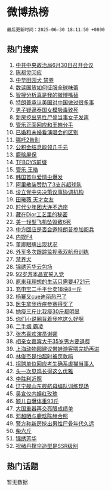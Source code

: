 # 微博热榜

`最后更新时间：2025-06-30 18:11:50 +0800`

## 热门搜索

1. [中共中央政治局6月30日召开会议](https://m.weibo.cn/search?containerid=100103type%3D1%26t%3D10%26q%3D%23%E4%B8%AD%E5%85%B1%E4%B8%AD%E5%A4%AE%E6%94%BF%E6%B2%BB%E5%B1%806%E6%9C%8830%E6%97%A5%E5%8F%AC%E5%BC%80%E4%BC%9A%E8%AE%AE%23&stream_entry_id=51&isnewpage=1&extparam=seat%3D1%26c_type%3D51%26pos%3D0%26stream_entry_id%3D51%26dgr%3D0%26filter_type%3Drealtimehot%26q%3D%2523%25E4%25B8%25AD%25E5%2585%25B1%25E4%25B8%25AD%25E5%25A4%25AE%25E6%2594%25BF%25E6%25B2%25BB%25E5%25B1%25806%25E6%259C%258830%25E6%2597%25A5%25E5%258F%25AC%25E5%25BC%2580%25E4%25BC%259A%25E8%25AE%25AE%2523%26cate%3D10103%26display_time%3D1751278309%26pre_seqid%3D175127830969703563021129)
1. [陈都灵回应](https://m.weibo.cn/search?containerid=100103type%3D1%26t%3D10%26q%3D%E9%99%88%E9%83%BD%E7%81%B5%E5%9B%9E%E5%BA%94&stream_entry_id=31&isnewpage=1&extparam=seat%3D1%26band_rank%3D1%26stream_entry_id%3D31%26lcate%3D5001%26dgr%3D0%26q%3D%25E9%2599%2588%25E9%2583%25BD%25E7%2581%25B5%25E5%259B%259E%25E5%25BA%2594%26filter_type%3Drealtimehot%26pos%3D0%26c_type%3D31%26realpos%3D1%26flag%3D1%26cate%3D5001%26display_time%3D1751278309%26pre_seqid%3D175127830969703563021129)
1. [中华田园犬 禁养](https://m.weibo.cn/search?containerid=100103type%3D1%26t%3D10%26q%3D%E4%B8%AD%E5%8D%8E%E7%94%B0%E5%9B%AD%E7%8A%AC+%E7%A6%81%E5%85%BB&stream_entry_id=31&isnewpage=1&extparam=seat%3D1%26band_rank%3D2%26stream_entry_id%3D31%26lcate%3D5001%26dgr%3D0%26q%3D%25E4%25B8%25AD%25E5%258D%258E%25E7%2594%25B0%25E5%259B%25AD%25E7%258A%25AC%2520%25E7%25A6%2581%25E5%2585%25BB%26filter_type%3Drealtimehot%26pos%3D1%26c_type%3D31%26realpos%3D2%26flag%3D1%26cate%3D5001%26display_time%3D1751278309%26pre_seqid%3D175127830969703563021129)
1. [数读国货如何征服全球味蕾](https://m.weibo.cn/search?containerid=100103type%3D1%26t%3D10%26q%3D%23%E6%95%B0%E8%AF%BB%E5%9B%BD%E8%B4%A7%E5%A6%82%E4%BD%95%E5%BE%81%E6%9C%8D%E5%85%A8%E7%90%83%E5%91%B3%E8%95%BE%23&stream_entry_id=31&isnewpage=1&extparam=seat%3D1%26band_rank%3D3%26stream_entry_id%3D31%26lcate%3D5001%26dgr%3D0%26q%3D%2523%25E6%2595%25B0%25E8%25AF%25BB%25E5%259B%25BD%25E8%25B4%25A7%25E5%25A6%2582%25E4%25BD%2595%25E5%25BE%2581%25E6%259C%258D%25E5%2585%25A8%25E7%2590%2583%25E5%2591%25B3%25E8%2595%25BE%2523%26filter_type%3Drealtimehot%26pos%3D2%26c_type%3D31%26realpos%3D3%26flag%3D1%26cate%3D5001%26display_time%3D1751278309%26pre_seqid%3D175127830969703563021129)
1. [智搜分析真是我的微博嘴替](https://m.weibo.cn/search?containerid=100103type%3D1%26t%3D10%26q%3D%23%E6%99%BA%E6%90%9C%E5%88%86%E6%9E%90%E7%9C%9F%E6%98%AF%E6%88%91%E7%9A%84%E5%BE%AE%E5%8D%9A%E5%98%B4%E6%9B%BF%23&stream_entry_id=31&isnewpage=1&extparam=seat%3D1%26band_rank%3D4%26stream_entry_id%3D31%26is_ad_pos%3D1%26lcate%3D5001%26q%3D%2523%25E6%2599%25BA%25E6%2590%259C%25E5%2588%2586%25E6%259E%2590%25E7%259C%259F%25E6%2598%25AF%25E6%2588%2591%25E7%259A%2584%25E5%25BE%25AE%25E5%258D%259A%25E5%2598%25B4%25E6%259B%25BF%2523%26filter_type%3Drealtimehot%26pos%3D3%26c_type%3D31%26adid%3D292400%26dgr%3D0%26cate%3D5001%26display_time%3D1751278309%26pre_seqid%3D175127830969703563021129)
1. [特朗普承认美国对中国做过很多事](https://m.weibo.cn/search?containerid=100103type%3D1%26t%3D10%26q%3D%23%E7%89%B9%E6%9C%97%E6%99%AE%E6%89%BF%E8%AE%A4%E7%BE%8E%E5%9B%BD%E5%AF%B9%E4%B8%AD%E5%9B%BD%E5%81%9A%E8%BF%87%E5%BE%88%E5%A4%9A%E4%BA%8B%23&stream_entry_id=31&isnewpage=1&extparam=seat%3D1%26band_rank%3D4%26stream_entry_id%3D31%26lcate%3D5001%26dgr%3D0%26q%3D%2523%25E7%2589%25B9%25E6%259C%2597%25E6%2599%25AE%25E6%2589%25BF%25E8%25AE%25A4%25E7%25BE%258E%25E5%259B%25BD%25E5%25AF%25B9%25E4%25B8%25AD%25E5%259B%25BD%25E5%2581%259A%25E8%25BF%2587%25E5%25BE%2588%25E5%25A4%259A%25E4%25BA%258B%2523%26filter_type%3Drealtimehot%26pos%3D4%26c_type%3D31%26realpos%3D4%26flag%3D1%26cate%3D5001%26display_time%3D1751278309%26pre_seqid%3D175127830969703563021129)
1. [男子疑逼泰国女模吸毒致死](https://m.weibo.cn/search?containerid=100103type%3D1%26t%3D10%26q%3D%23%E7%94%B7%E5%AD%90%E7%96%91%E9%80%BC%E6%B3%B0%E5%9B%BD%E5%A5%B3%E6%A8%A1%E5%90%B8%E6%AF%92%E8%87%B4%E6%AD%BB%23&stream_entry_id=31&isnewpage=1&extparam=seat%3D1%26band_rank%3D5%26stream_entry_id%3D31%26lcate%3D5001%26dgr%3D0%26q%3D%2523%25E7%2594%25B7%25E5%25AD%2590%25E7%2596%2591%25E9%2580%25BC%25E6%25B3%25B0%25E5%259B%25BD%25E5%25A5%25B3%25E6%25A8%25A1%25E5%2590%25B8%25E6%25AF%2592%25E8%2587%25B4%25E6%25AD%25BB%2523%26filter_type%3Drealtimehot%26pos%3D5%26c_type%3D31%26realpos%3D5%26flag%3D1%26cate%3D5001%26display_time%3D1751278309%26pre_seqid%3D175127830969703563021129)
1. [新房挖出男性尸骨当事女子发声](https://m.weibo.cn/search?containerid=100103type%3D1%26t%3D10%26q%3D%23%E6%96%B0%E6%88%BF%E6%8C%96%E5%87%BA%E7%94%B7%E6%80%A7%E5%B0%B8%E9%AA%A8%E5%BD%93%E4%BA%8B%E5%A5%B3%E5%AD%90%E5%8F%91%E5%A3%B0%23&stream_entry_id=31&isnewpage=1&extparam=seat%3D1%26band_rank%3D6%26stream_entry_id%3D31%26lcate%3D5001%26dgr%3D0%26q%3D%2523%25E6%2596%25B0%25E6%2588%25BF%25E6%258C%2596%25E5%2587%25BA%25E7%2594%25B7%25E6%2580%25A7%25E5%25B0%25B8%25E9%25AA%25A8%25E5%25BD%2593%25E4%25BA%258B%25E5%25A5%25B3%25E5%25AD%2590%25E5%258F%2591%25E5%25A3%25B0%2523%26filter_type%3Drealtimehot%26pos%3D6%26c_type%3D31%26realpos%3D6%26flag%3D2%26cate%3D5001%26display_time%3D1751278309%26pre_seqid%3D175127830969703563021129)
1. [管乐正面回应和王皓分手](https://m.weibo.cn/search?containerid=100103type%3D1%26t%3D10%26q%3D%23%E7%AE%A1%E4%B9%90%E6%AD%A3%E9%9D%A2%E5%9B%9E%E5%BA%94%E5%92%8C%E7%8E%8B%E7%9A%93%E5%88%86%E6%89%8B%23&stream_entry_id=31&isnewpage=1&extparam=seat%3D1%26band_rank%3D7%26stream_entry_id%3D31%26lcate%3D5001%26dgr%3D0%26q%3D%2523%25E7%25AE%25A1%25E4%25B9%2590%25E6%25AD%25A3%25E9%259D%25A2%25E5%259B%259E%25E5%25BA%2594%25E5%2592%258C%25E7%258E%258B%25E7%259A%2593%25E5%2588%2586%25E6%2589%258B%2523%26filter_type%3Drealtimehot%26pos%3D7%26c_type%3D31%26realpos%3D7%26flag%3D2%26cate%3D5001%26display_time%3D1751278309%26pre_seqid%3D175127830969703563021129)
1. [已婚和未婚看演唱会的区别](https://m.weibo.cn/search?containerid=100103type%3D1%26t%3D10%26q%3D%E5%B7%B2%E5%A9%9A%E5%92%8C%E6%9C%AA%E5%A9%9A%E7%9C%8B%E6%BC%94%E5%94%B1%E4%BC%9A%E7%9A%84%E5%8C%BA%E5%88%AB&stream_entry_id=31&isnewpage=1&extparam=seat%3D1%26band_rank%3D8%26stream_entry_id%3D31%26lcate%3D5001%26dgr%3D0%26q%3D%25E5%25B7%25B2%25E5%25A9%259A%25E5%2592%258C%25E6%259C%25AA%25E5%25A9%259A%25E7%259C%258B%25E6%25BC%2594%25E5%2594%25B1%25E4%25BC%259A%25E7%259A%2584%25E5%258C%25BA%25E5%2588%25AB%26filter_type%3Drealtimehot%26pos%3D8%26c_type%3D31%26realpos%3D8%26flag%3D0%26cate%3D5001%26display_time%3D1751278309%26pre_seqid%3D175127830969703563021129)
1. [哪吒2告别](https://m.weibo.cn/search?containerid=100103type%3D1%26t%3D10%26q%3D%23%E5%93%AA%E5%90%922%E5%91%8A%E5%88%AB%23&stream_entry_id=31&isnewpage=1&extparam=seat%3D1%26band_rank%3D9%26stream_entry_id%3D31%26lcate%3D5001%26dgr%3D0%26q%3D%2523%25E5%2593%25AA%25E5%2590%25922%25E5%2591%258A%25E5%2588%25AB%2523%26filter_type%3Drealtimehot%26pos%3D9%26c_type%3D31%26realpos%3D9%26flag%3D1%26cate%3D5001%26display_time%3D1751278309%26pre_seqid%3D175127830969703563021129)
1. [公积金结息能领几千元](https://m.weibo.cn/search?containerid=100103type%3D1%26t%3D10%26q%3D%23%E5%85%AC%E7%A7%AF%E9%87%91%E7%BB%93%E6%81%AF%E8%83%BD%E9%A2%86%E5%87%A0%E5%8D%83%E5%85%83%23&stream_entry_id=31&isnewpage=1&extparam=seat%3D1%26band_rank%3D10%26stream_entry_id%3D31%26lcate%3D5001%26dgr%3D0%26q%3D%2523%25E5%2585%25AC%25E7%25A7%25AF%25E9%2587%2591%25E7%25BB%2593%25E6%2581%25AF%25E8%2583%25BD%25E9%25A2%2586%25E5%2587%25A0%25E5%258D%2583%25E5%2585%2583%2523%26filter_type%3Drealtimehot%26pos%3D10%26c_type%3D31%26realpos%3D10%26flag%3D1%26cate%3D5001%26display_time%3D1751278309%26pre_seqid%3D175127830969703563021129)
1. [鹿晗屏保](https://m.weibo.cn/search?containerid=100103type%3D1%26t%3D10%26q%3D%E9%B9%BF%E6%99%97%E5%B1%8F%E4%BF%9D&stream_entry_id=31&isnewpage=1&extparam=seat%3D1%26band_rank%3D11%26stream_entry_id%3D31%26lcate%3D5001%26dgr%3D0%26q%3D%25E9%25B9%25BF%25E6%2599%2597%25E5%25B1%258F%25E4%25BF%259D%26filter_type%3Drealtimehot%26pos%3D11%26c_type%3D31%26realpos%3D11%26flag%3D1%26cate%3D5001%26display_time%3D1751278309%26pre_seqid%3D175127830969703563021129)
1. [TFBOYS前缀](https://m.weibo.cn/search?containerid=100103type%3D1%26t%3D10%26q%3DTFBOYS%E5%89%8D%E7%BC%80&stream_entry_id=31&isnewpage=1&extparam=seat%3D1%26band_rank%3D12%26stream_entry_id%3D31%26lcate%3D5001%26dgr%3D0%26q%3DTFBOYS%25E5%2589%258D%25E7%25BC%2580%26filter_type%3Drealtimehot%26pos%3D12%26c_type%3D31%26realpos%3D12%26flag%3D1%26cate%3D5001%26display_time%3D1751278309%26pre_seqid%3D175127830969703563021129)
1. [管乐 王皓](https://m.weibo.cn/search?containerid=100103type%3D1%26t%3D10%26q%3D%E7%AE%A1%E4%B9%90+%E7%8E%8B%E7%9A%93&stream_entry_id=31&isnewpage=1&extparam=seat%3D1%26band_rank%3D13%26stream_entry_id%3D31%26lcate%3D5001%26dgr%3D0%26q%3D%25E7%25AE%25A1%25E4%25B9%2590%2520%25E7%258E%258B%25E7%259A%2593%26filter_type%3Drealtimehot%26pos%3D13%26c_type%3D31%26realpos%3D13%26flag%3D2%26cate%3D5001%26display_time%3D1751278309%26pre_seqid%3D175127830969703563021129)
1. [韩国首尔爱情虫爆发](https://m.weibo.cn/search?containerid=100103type%3D1%26t%3D10%26q%3D%23%E9%9F%A9%E5%9B%BD%E9%A6%96%E5%B0%94%E7%88%B1%E6%83%85%E8%99%AB%E7%88%86%E5%8F%91%23&stream_entry_id=31&isnewpage=1&extparam=seat%3D1%26band_rank%3D14%26stream_entry_id%3D31%26lcate%3D5001%26dgr%3D0%26q%3D%2523%25E9%259F%25A9%25E5%259B%25BD%25E9%25A6%2596%25E5%25B0%2594%25E7%2588%25B1%25E6%2583%2585%25E8%2599%25AB%25E7%2588%2586%25E5%258F%2591%2523%26filter_type%3Drealtimehot%26pos%3D14%26c_type%3D31%26realpos%3D14%26flag%3D2%26cate%3D5001%26display_time%3D1751278309%26pre_seqid%3D175127830969703563021129)
1. [阿里散装赞助了3支苏超球队](https://m.weibo.cn/search?containerid=100103type%3D1%26t%3D10%26q%3D%23%E9%98%BF%E9%87%8C%E6%95%A3%E8%A3%85%E8%B5%9E%E5%8A%A9%E4%BA%863%E6%94%AF%E8%8B%8F%E8%B6%85%E7%90%83%E9%98%9F%23&stream_entry_id=31&isnewpage=1&extparam=seat%3D1%26band_rank%3D15%26flag%3D1%26lcate%3D5001%26stream_entry_id%3D31%26q%3D%2523%25E9%2598%25BF%25E9%2587%258C%25E6%2595%25A3%25E8%25A3%2585%25E8%25B5%259E%25E5%258A%25A9%25E4%25BA%25863%25E6%2594%25AF%25E8%258B%258F%25E8%25B6%2585%25E7%2590%2583%25E9%2598%259F%2523%26realpos%3D15%26pos%3D15%26c_type%3D31%26dgr%3D0%26adid%3D292474%26filter_type%3Drealtimehot%26cate%3D5001%26display_time%3D1751278309%26pre_seqid%3D175127830969703563021129)
1. [设立党中央决策议事协调机构](https://m.weibo.cn/search?containerid=100103type%3D1%26t%3D10%26q%3D%23%E8%AE%BE%E7%AB%8B%E5%85%9A%E4%B8%AD%E5%A4%AE%E5%86%B3%E7%AD%96%E8%AE%AE%E4%BA%8B%E5%8D%8F%E8%B0%83%E6%9C%BA%E6%9E%84%23&stream_entry_id=31&isnewpage=1&extparam=seat%3D1%26band_rank%3D16%26stream_entry_id%3D31%26lcate%3D5001%26dgr%3D0%26q%3D%2523%25E8%25AE%25BE%25E7%25AB%258B%25E5%2585%259A%25E4%25B8%25AD%25E5%25A4%25AE%25E5%2586%25B3%25E7%25AD%2596%25E8%25AE%25AE%25E4%25BA%258B%25E5%258D%258F%25E8%25B0%2583%25E6%259C%25BA%25E6%259E%2584%2523%26filter_type%3Drealtimehot%26pos%3D16%26c_type%3D31%26realpos%3D16%26flag%3D0%26cate%3D5001%26display_time%3D1751278309%26pre_seqid%3D175127830969703563021129)
1. [田曦薇 天才女友](https://m.weibo.cn/search?containerid=100103type%3D1%26t%3D10%26q%3D%E7%94%B0%E6%9B%A6%E8%96%87+%E5%A4%A9%E6%89%8D%E5%A5%B3%E5%8F%8B&stream_entry_id=31&isnewpage=1&extparam=seat%3D1%26band_rank%3D17%26stream_entry_id%3D31%26lcate%3D5001%26dgr%3D0%26q%3D%25E7%2594%25B0%25E6%259B%25A6%25E8%2596%2587%2520%25E5%25A4%25A9%25E6%2589%258D%25E5%25A5%25B3%25E5%258F%258B%26filter_type%3Drealtimehot%26pos%3D17%26c_type%3D31%26realpos%3D17%26flag%3D1%26cate%3D5001%26display_time%3D1751278309%26pre_seqid%3D175127830969703563021129)
1. [时代少年团大连不选座](https://m.weibo.cn/search?containerid=100103type%3D1%26t%3D10%26q%3D%E6%97%B6%E4%BB%A3%E5%B0%91%E5%B9%B4%E5%9B%A2%E5%A4%A7%E8%BF%9E%E4%B8%8D%E9%80%89%E5%BA%A7&stream_entry_id=31&isnewpage=1&extparam=seat%3D1%26band_rank%3D18%26stream_entry_id%3D31%26lcate%3D5001%26dgr%3D0%26q%3D%25E6%2597%25B6%25E4%25BB%25A3%25E5%25B0%2591%25E5%25B9%25B4%25E5%259B%25A2%25E5%25A4%25A7%25E8%25BF%259E%25E4%25B8%258D%25E9%2580%2589%25E5%25BA%25A7%26filter_type%3Drealtimehot%26pos%3D18%26c_type%3D31%26realpos%3D18%26flag%3D1%26cate%3D5001%26display_time%3D1751278309%26pre_seqid%3D175127830969703563021129)
1. [藏在Dior工艺里的秘密](https://m.weibo.cn/search?containerid=100103type%3D1%26t%3D10%26q%3D%23%E8%97%8F%E5%9C%A8Dior%E5%B7%A5%E8%89%BA%E9%87%8C%E7%9A%84%E7%A7%98%E5%AF%86%23&stream_entry_id=31&isnewpage=1&extparam=seat%3D1%26band_rank%3D19%26stream_entry_id%3D31%26lcate%3D5001%26dgr%3D0%26q%3D%2523%25E8%2597%258F%25E5%259C%25A8Dior%25E5%25B7%25A5%25E8%2589%25BA%25E9%2587%258C%25E7%259A%2584%25E7%25A7%2598%25E5%25AF%2586%2523%26filter_type%3Drealtimehot%26pos%3D19%26c_type%3D31%26realpos%3D19%26flag%3D1%26cate%3D5001%26display_time%3D1751278309%26pre_seqid%3D175127830969703563021129)
1. [美一轻型飞机坠毁致6死](https://m.weibo.cn/search?containerid=100103type%3D1%26t%3D10%26q%3D%23%E7%BE%8E%E4%B8%80%E8%BD%BB%E5%9E%8B%E9%A3%9E%E6%9C%BA%E5%9D%A0%E6%AF%81%E8%87%B46%E6%AD%BB%23&stream_entry_id=31&isnewpage=1&extparam=seat%3D1%26band_rank%3D20%26stream_entry_id%3D31%26lcate%3D5001%26dgr%3D0%26q%3D%2523%25E7%25BE%258E%25E4%25B8%2580%25E8%25BD%25BB%25E5%259E%258B%25E9%25A3%259E%25E6%259C%25BA%25E5%259D%25A0%25E6%25AF%2581%25E8%2587%25B46%25E6%25AD%25BB%2523%26filter_type%3Drealtimehot%26pos%3D20%26c_type%3D31%26realpos%3D20%26flag%3D1%26cate%3D5001%26display_time%3D1751278309%26pre_seqid%3D175127830969703563021129)
1. [中方回应是否会邀特朗普参加阅兵](https://m.weibo.cn/search?containerid=100103type%3D1%26t%3D10%26q%3D%23%E4%B8%AD%E6%96%B9%E5%9B%9E%E5%BA%94%E6%98%AF%E5%90%A6%E4%BC%9A%E9%82%80%E7%89%B9%E6%9C%97%E6%99%AE%E5%8F%82%E5%8A%A0%E9%98%85%E5%85%B5%23&stream_entry_id=31&isnewpage=1&extparam=seat%3D1%26band_rank%3D21%26stream_entry_id%3D31%26lcate%3D5001%26dgr%3D0%26q%3D%2523%25E4%25B8%25AD%25E6%2596%25B9%25E5%259B%259E%25E5%25BA%2594%25E6%2598%25AF%25E5%2590%25A6%25E4%25BC%259A%25E9%2582%2580%25E7%2589%25B9%25E6%259C%2597%25E6%2599%25AE%25E5%258F%2582%25E5%258A%25A0%25E9%2598%2585%25E5%2585%25B5%2523%26filter_type%3Drealtimehot%26pos%3D21%26c_type%3D31%26realpos%3D21%26flag%3D1%26cate%3D5001%26display_time%3D1751278309%26pre_seqid%3D175127830969703563021129)
1. [内娱F4](https://m.weibo.cn/search?containerid=100103type%3D1%26t%3D10%26q%3D%E5%86%85%E5%A8%B1F4&stream_entry_id=31&isnewpage=1&extparam=seat%3D1%26band_rank%3D22%26stream_entry_id%3D31%26lcate%3D5001%26dgr%3D0%26q%3D%25E5%2586%2585%25E5%25A8%25B1F4%26filter_type%3Drealtimehot%26pos%3D22%26c_type%3D31%26realpos%3D22%26flag%3D0%26cate%3D5001%26display_time%3D1751278309%26pre_seqid%3D175127830969703563021129)
1. [董卿眼睛出现状况](https://m.weibo.cn/search?containerid=100103type%3D1%26t%3D10%26q%3D%23%E8%91%A3%E5%8D%BF%E7%9C%BC%E7%9D%9B%E5%87%BA%E7%8E%B0%E7%8A%B6%E5%86%B5%23&stream_entry_id=31&isnewpage=1&extparam=seat%3D1%26band_rank%3D23%26stream_entry_id%3D31%26lcate%3D5001%26dgr%3D0%26q%3D%2523%25E8%2591%25A3%25E5%258D%25BF%25E7%259C%25BC%25E7%259D%259B%25E5%2587%25BA%25E7%258E%25B0%25E7%258A%25B6%25E5%2586%25B5%2523%26filter_type%3Drealtimehot%26pos%3D23%26c_type%3D31%26realpos%3D23%26flag%3D0%26cate%3D5001%26display_time%3D1751278309%26pre_seqid%3D175127830969703563021129)
1. [外军多次跟踪监视我双航母训练](https://m.weibo.cn/search?containerid=100103type%3D1%26t%3D10%26q%3D%23%E5%A4%96%E5%86%9B%E5%A4%9A%E6%AC%A1%E8%B7%9F%E8%B8%AA%E7%9B%91%E8%A7%86%E6%88%91%E5%8F%8C%E8%88%AA%E6%AF%8D%E8%AE%AD%E7%BB%83%23&stream_entry_id=31&isnewpage=1&extparam=seat%3D1%26band_rank%3D24%26stream_entry_id%3D31%26lcate%3D5001%26dgr%3D0%26q%3D%2523%25E5%25A4%2596%25E5%2586%259B%25E5%25A4%259A%25E6%25AC%25A1%25E8%25B7%259F%25E8%25B8%25AA%25E7%259B%2591%25E8%25A7%2586%25E6%2588%2591%25E5%258F%258C%25E8%2588%25AA%25E6%25AF%258D%25E8%25AE%25AD%25E7%25BB%2583%2523%26filter_type%3Drealtimehot%26pos%3D24%26c_type%3D31%26realpos%3D24%26flag%3D1%26cate%3D5001%26display_time%3D1751278309%26pre_seqid%3D175127830969703563021129)
1. [禁养犬](https://m.weibo.cn/search?containerid=100103type%3D1%26t%3D10%26q%3D%E7%A6%81%E5%85%BB%E7%8A%AC&stream_entry_id=31&isnewpage=1&extparam=seat%3D1%26band_rank%3D25%26stream_entry_id%3D31%26lcate%3D5001%26dgr%3D0%26q%3D%25E7%25A6%2581%25E5%2585%25BB%25E7%258A%25AC%26filter_type%3Drealtimehot%26pos%3D25%26c_type%3D31%26realpos%3D25%26flag%3D0%26cate%3D5001%26display_time%3D1751278309%26pre_seqid%3D175127830969703563021129)
1. [锦绣芳华云包场](https://m.weibo.cn/search?containerid=100103type%3D1%26t%3D10%26q%3D%23%E9%94%A6%E7%BB%A3%E8%8A%B3%E5%8D%8E%E4%BA%91%E5%8C%85%E5%9C%BA%23&stream_entry_id=31&isnewpage=1&extparam=seat%3D1%26band_rank%3D26%26stream_entry_id%3D31%26lcate%3D5001%26dgr%3D0%26q%3D%2523%25E9%2594%25A6%25E7%25BB%25A3%25E8%258A%25B3%25E5%258D%258E%25E4%25BA%2591%25E5%258C%2585%25E5%259C%25BA%2523%26filter_type%3Drealtimehot%26pos%3D26%26c_type%3D31%26realpos%3D26%26flag%3D0%26cate%3D5001%26display_time%3D1751278309%26pre_seqid%3D175127830969703563021129)
1. [92岁游本昌宣誓入党](https://m.weibo.cn/search?containerid=100103type%3D1%26t%3D10%26q%3D%2392%E5%B2%81%E6%B8%B8%E6%9C%AC%E6%98%8C%E5%AE%A3%E8%AA%93%E5%85%A5%E5%85%9A%23&stream_entry_id=31&isnewpage=1&extparam=seat%3D1%26band_rank%3D27%26stream_entry_id%3D31%26lcate%3D5001%26dgr%3D0%26q%3D%252392%25E5%25B2%2581%25E6%25B8%25B8%25E6%259C%25AC%25E6%2598%258C%25E5%25AE%25A3%25E8%25AA%2593%25E5%2585%25A5%25E5%2585%259A%2523%26filter_type%3Drealtimehot%26pos%3D27%26c_type%3D31%26realpos%3D27%26flag%3D0%26cate%3D5001%26display_time%3D1751278309%26pre_seqid%3D175127830969703563021129)
1. [原来我理想的生活只需要4721元](https://m.weibo.cn/search?containerid=100103type%3D1%26t%3D10%26q%3D%E5%8E%9F%E6%9D%A5%E6%88%91%E7%90%86%E6%83%B3%E7%9A%84%E7%94%9F%E6%B4%BB%E5%8F%AA%E9%9C%80%E8%A6%814721%E5%85%83&stream_entry_id=31&isnewpage=1&extparam=seat%3D1%26band_rank%3D28%26stream_entry_id%3D31%26lcate%3D5001%26dgr%3D0%26q%3D%25E5%258E%259F%25E6%259D%25A5%25E6%2588%2591%25E7%2590%2586%25E6%2583%25B3%25E7%259A%2584%25E7%2594%259F%25E6%25B4%25BB%25E5%258F%25AA%25E9%259C%2580%25E8%25A6%25814721%25E5%2585%2583%26filter_type%3Drealtimehot%26pos%3D28%26c_type%3D31%26realpos%3D28%26flag%3D1%26cate%3D5001%26display_time%3D1751278309%26pre_seqid%3D175127830969703563021129)
1. [充电宝二手平台卖18块8一斤](https://m.weibo.cn/search?containerid=100103type%3D1%26t%3D10%26q%3D%23%E5%85%85%E7%94%B5%E5%AE%9D%E4%BA%8C%E6%89%8B%E5%B9%B3%E5%8F%B0%E5%8D%9618%E5%9D%978%E4%B8%80%E6%96%A4%23&stream_entry_id=31&isnewpage=1&extparam=seat%3D1%26band_rank%3D29%26stream_entry_id%3D31%26lcate%3D5001%26dgr%3D0%26q%3D%2523%25E5%2585%2585%25E7%2594%25B5%25E5%25AE%259D%25E4%25BA%258C%25E6%2589%258B%25E5%25B9%25B3%25E5%258F%25B0%25E5%258D%259618%25E5%259D%25978%25E4%25B8%2580%25E6%2596%25A4%2523%26filter_type%3Drealtimehot%26pos%3D29%26c_type%3D31%26realpos%3D29%26flag%3D1%26cate%3D5001%26display_time%3D1751278309%26pre_seqid%3D175127830969703563021129)
1. [杨幂又cue迪丽热巴了](https://m.weibo.cn/search?containerid=100103type%3D1%26t%3D10%26q%3D%23%E6%9D%A8%E5%B9%82%E5%8F%88cue%E8%BF%AA%E4%B8%BD%E7%83%AD%E5%B7%B4%E4%BA%86%23&stream_entry_id=31&isnewpage=1&extparam=seat%3D1%26band_rank%3D30%26stream_entry_id%3D31%26lcate%3D5001%26dgr%3D0%26q%3D%2523%25E6%259D%25A8%25E5%25B9%2582%25E5%258F%2588cue%25E8%25BF%25AA%25E4%25B8%25BD%25E7%2583%25AD%25E5%25B7%25B4%25E4%25BA%2586%2523%26filter_type%3Drealtimehot%26pos%3D30%26c_type%3D31%26realpos%3D30%26flag%3D0%26cate%3D5001%26display_time%3D1751278309%26pre_seqid%3D175127830969703563021129)
1. [医生拿我痔疮参赛得奖了](https://m.weibo.cn/search?containerid=100103type%3D1%26t%3D10%26q%3D%E5%8C%BB%E7%94%9F%E6%8B%BF%E6%88%91%E7%97%94%E7%96%AE%E5%8F%82%E8%B5%9B%E5%BE%97%E5%A5%96%E4%BA%86&stream_entry_id=31&isnewpage=1&extparam=seat%3D1%26band_rank%3D31%26stream_entry_id%3D31%26lcate%3D5001%26dgr%3D0%26q%3D%25E5%258C%25BB%25E7%2594%259F%25E6%258B%25BF%25E6%2588%2591%25E7%2597%2594%25E7%2596%25AE%25E5%258F%2582%25E8%25B5%259B%25E5%25BE%2597%25E5%25A5%2596%25E4%25BA%2586%26filter_type%3Drealtimehot%26pos%3D31%26c_type%3D31%26realpos%3D31%26flag%3D1%26cate%3D5001%26display_time%3D1751278309%26pre_seqid%3D175127830969703563021129)
1. [她瘦三斤比我瘦30斤都明显](https://m.weibo.cn/search?containerid=100103type%3D1%26t%3D10%26q%3D%E5%A5%B9%E7%98%A6%E4%B8%89%E6%96%A4%E6%AF%94%E6%88%91%E7%98%A630%E6%96%A4%E9%83%BD%E6%98%8E%E6%98%BE&stream_entry_id=31&isnewpage=1&extparam=seat%3D1%26band_rank%3D32%26stream_entry_id%3D31%26lcate%3D5001%26dgr%3D0%26q%3D%25E5%25A5%25B9%25E7%2598%25A6%25E4%25B8%2589%25E6%2596%25A4%25E6%25AF%2594%25E6%2588%2591%25E7%2598%25A630%25E6%2596%25A4%25E9%2583%25BD%25E6%2598%258E%25E6%2598%25BE%26filter_type%3Drealtimehot%26pos%3D32%26c_type%3D31%26realpos%3D32%26flag%3D1%26cate%3D5001%26display_time%3D1751278309%26pre_seqid%3D175127830969703563021129)
1. [你们小说圈背着我吃这么好啊](https://m.weibo.cn/search?containerid=100103type%3D1%26t%3D10%26q%3D%E4%BD%A0%E4%BB%AC%E5%B0%8F%E8%AF%B4%E5%9C%88%E8%83%8C%E7%9D%80%E6%88%91%E5%90%83%E8%BF%99%E4%B9%88%E5%A5%BD%E5%95%8A&stream_entry_id=31&isnewpage=1&extparam=seat%3D1%26band_rank%3D33%26stream_entry_id%3D31%26lcate%3D5001%26dgr%3D0%26q%3D%25E4%25BD%25A0%25E4%25BB%25AC%25E5%25B0%258F%25E8%25AF%25B4%25E5%259C%2588%25E8%2583%258C%25E7%259D%2580%25E6%2588%2591%25E5%2590%2583%25E8%25BF%2599%25E4%25B9%2588%25E5%25A5%25BD%25E5%2595%258A%26filter_type%3Drealtimehot%26pos%3D33%26c_type%3D31%26realpos%3D33%26flag%3D1%26cate%3D5001%26display_time%3D1751278309%26pre_seqid%3D175127830969703563021129)
1. [二手烟 霸凌](https://m.weibo.cn/search?containerid=100103type%3D1%26t%3D10%26q%3D%E4%BA%8C%E6%89%8B%E7%83%9F+%E9%9C%B8%E5%87%8C&stream_entry_id=31&isnewpage=1&extparam=seat%3D1%26band_rank%3D34%26stream_entry_id%3D31%26lcate%3D5001%26dgr%3D0%26q%3D%25E4%25BA%258C%25E6%2589%258B%25E7%2583%259F%2520%25E9%259C%25B8%25E5%2587%258C%26filter_type%3Drealtimehot%26pos%3D34%26c_type%3D31%26realpos%3D34%26flag%3D0%26cate%3D5001%26display_time%3D1751278309%26pre_seqid%3D175127830969703563021129)
1. [张杰喜欢演员谢娜](https://m.weibo.cn/search?containerid=100103type%3D1%26t%3D10%26q%3D%23%E5%BC%A0%E6%9D%B0%E5%96%9C%E6%AC%A2%E6%BC%94%E5%91%98%E8%B0%A2%E5%A8%9C%23&stream_entry_id=31&isnewpage=1&extparam=seat%3D1%26band_rank%3D35%26stream_entry_id%3D31%26lcate%3D5001%26dgr%3D0%26q%3D%2523%25E5%25BC%25A0%25E6%259D%25B0%25E5%2596%259C%25E6%25AC%25A2%25E6%25BC%2594%25E5%2591%2598%25E8%25B0%25A2%25E5%25A8%259C%2523%26filter_type%3Drealtimehot%26pos%3D35%26c_type%3D31%26realpos%3D35%26flag%3D1%26cate%3D5001%26display_time%3D1751278309%26pre_seqid%3D175127830969703563021129)
1. [相亲女嘉宾大于35岁男方要退费](https://m.weibo.cn/search?containerid=100103type%3D1%26t%3D10%26q%3D%23%E7%9B%B8%E4%BA%B2%E5%A5%B3%E5%98%89%E5%AE%BE%E5%A4%A7%E4%BA%8E35%E5%B2%81%E7%94%B7%E6%96%B9%E8%A6%81%E9%80%80%E8%B4%B9%23&stream_entry_id=31&isnewpage=1&extparam=seat%3D1%26band_rank%3D36%26stream_entry_id%3D31%26lcate%3D5001%26dgr%3D0%26q%3D%2523%25E7%259B%25B8%25E4%25BA%25B2%25E5%25A5%25B3%25E5%2598%2589%25E5%25AE%25BE%25E5%25A4%25A7%25E4%25BA%258E35%25E5%25B2%2581%25E7%2594%25B7%25E6%2596%25B9%25E8%25A6%2581%25E9%2580%2580%25E8%25B4%25B9%2523%26filter_type%3Drealtimehot%26pos%3D36%26c_type%3D31%26realpos%3D36%26flag%3D1%26cate%3D5001%26display_time%3D1751278309%26pre_seqid%3D175127830969703563021129)
1. [上海动物园建议带娃游客喂完奶再进](https://m.weibo.cn/search?containerid=100103type%3D1%26t%3D10%26q%3D%23%E4%B8%8A%E6%B5%B7%E5%8A%A8%E7%89%A9%E5%9B%AD%E5%BB%BA%E8%AE%AE%E5%B8%A6%E5%A8%83%E6%B8%B8%E5%AE%A2%E5%96%82%E5%AE%8C%E5%A5%B6%E5%86%8D%E8%BF%9B%23&stream_entry_id=31&isnewpage=1&extparam=seat%3D1%26band_rank%3D37%26stream_entry_id%3D31%26lcate%3D5001%26dgr%3D0%26q%3D%2523%25E4%25B8%258A%25E6%25B5%25B7%25E5%258A%25A8%25E7%2589%25A9%25E5%259B%25AD%25E5%25BB%25BA%25E8%25AE%25AE%25E5%25B8%25A6%25E5%25A8%2583%25E6%25B8%25B8%25E5%25AE%25A2%25E5%2596%2582%25E5%25AE%258C%25E5%25A5%25B6%25E5%2586%258D%25E8%25BF%259B%2523%26filter_type%3Drealtimehot%26pos%3D37%26c_type%3D31%26realpos%3D37%26flag%3D0%26cate%3D5001%26display_time%3D1751278309%26pre_seqid%3D175127830969703563021129)
1. [林俊杰是怕超时被罚款吗](https://m.weibo.cn/search?containerid=100103type%3D1%26t%3D10%26q%3D%23%E6%9E%97%E4%BF%8A%E6%9D%B0%E6%98%AF%E6%80%95%E8%B6%85%E6%97%B6%E8%A2%AB%E7%BD%9A%E6%AC%BE%E5%90%97%23&stream_entry_id=31&isnewpage=1&extparam=seat%3D1%26band_rank%3D38%26stream_entry_id%3D31%26lcate%3D5001%26dgr%3D0%26q%3D%2523%25E6%259E%2597%25E4%25BF%258A%25E6%259D%25B0%25E6%2598%25AF%25E6%2580%2595%25E8%25B6%2585%25E6%2597%25B6%25E8%25A2%25AB%25E7%25BD%259A%25E6%25AC%25BE%25E5%2590%2597%2523%26filter_type%3Drealtimehot%26pos%3D38%26c_type%3D31%26realpos%3D38%26flag%3D1%26cate%3D5001%26display_time%3D1751278309%26pre_seqid%3D175127830969703563021129)
1. [招聘单位回应考生确系虐猫当事人](https://m.weibo.cn/search?containerid=100103type%3D1%26t%3D10%26q%3D%23%E6%8B%9B%E8%81%98%E5%8D%95%E4%BD%8D%E5%9B%9E%E5%BA%94%E8%80%83%E7%94%9F%E7%A1%AE%E7%B3%BB%E8%99%90%E7%8C%AB%E5%BD%93%E4%BA%8B%E4%BA%BA%23&stream_entry_id=31&isnewpage=1&extparam=seat%3D1%26band_rank%3D39%26stream_entry_id%3D31%26lcate%3D5001%26dgr%3D0%26q%3D%2523%25E6%258B%259B%25E8%2581%2598%25E5%258D%2595%25E4%25BD%258D%25E5%259B%259E%25E5%25BA%2594%25E8%2580%2583%25E7%2594%259F%25E7%25A1%25AE%25E7%25B3%25BB%25E8%2599%2590%25E7%258C%25AB%25E5%25BD%2593%25E4%25BA%258B%25E4%25BA%25BA%2523%26filter_type%3Drealtimehot%26pos%3D39%26c_type%3D31%26realpos%3D39%26flag%3D0%26cate%3D5001%26display_time%3D1751278309%26pre_seqid%3D175127830969703563021129)
1. [头一次见鸡长得这么优雅](https://m.weibo.cn/search?containerid=100103type%3D1%26t%3D10%26q%3D%E5%A4%B4%E4%B8%80%E6%AC%A1%E8%A7%81%E9%B8%A1%E9%95%BF%E5%BE%97%E8%BF%99%E4%B9%88%E4%BC%98%E9%9B%85&stream_entry_id=31&isnewpage=1&extparam=seat%3D1%26band_rank%3D40%26stream_entry_id%3D31%26lcate%3D5001%26dgr%3D0%26q%3D%25E5%25A4%25B4%25E4%25B8%2580%25E6%25AC%25A1%25E8%25A7%2581%25E9%25B8%25A1%25E9%2595%25BF%25E5%25BE%2597%25E8%25BF%2599%25E4%25B9%2588%25E4%25BC%2598%25E9%259B%2585%26filter_type%3Drealtimehot%26pos%3D40%26c_type%3D31%26realpos%3D40%26flag%3D1%26cate%3D5001%26display_time%3D1751278309%26pre_seqid%3D175127830969703563021129)
1. [李胜利近照](https://m.weibo.cn/search?containerid=100103type%3D1%26t%3D10%26q%3D%E6%9D%8E%E8%83%9C%E5%88%A9%E8%BF%91%E7%85%A7&stream_entry_id=31&isnewpage=1&extparam=seat%3D1%26band_rank%3D41%26stream_entry_id%3D31%26lcate%3D5001%26dgr%3D0%26q%3D%25E6%259D%258E%25E8%2583%259C%25E5%2588%25A9%25E8%25BF%2591%25E7%2585%25A7%26filter_type%3Drealtimehot%26pos%3D41%26c_type%3D31%26realpos%3D41%26flag%3D0%26cate%3D5001%26display_time%3D1751278309%26pre_seqid%3D175127830969703563021129)
1. [辽宁舰山东舰航母编队训练现场](https://m.weibo.cn/search?containerid=100103type%3D1%26t%3D10%26q%3D%23%E8%BE%BD%E5%AE%81%E8%88%B0%E5%B1%B1%E4%B8%9C%E8%88%B0%E8%88%AA%E6%AF%8D%E7%BC%96%E9%98%9F%E8%AE%AD%E7%BB%83%E7%8E%B0%E5%9C%BA%23&stream_entry_id=31&isnewpage=1&extparam=seat%3D1%26band_rank%3D42%26stream_entry_id%3D31%26lcate%3D5001%26dgr%3D0%26q%3D%2523%25E8%25BE%25BD%25E5%25AE%2581%25E8%2588%25B0%25E5%25B1%25B1%25E4%25B8%259C%25E8%2588%25B0%25E8%2588%25AA%25E6%25AF%258D%25E7%25BC%2596%25E9%2598%259F%25E8%25AE%25AD%25E7%25BB%2583%25E7%258E%25B0%25E5%259C%25BA%2523%26filter_type%3Drealtimehot%26pos%3D42%26c_type%3D31%26realpos%3D42%26flag%3D1%26cate%3D5001%26display_time%3D1751278309%26pre_seqid%3D175127830969703563021129)
1. [吴宣仪内娱红玫瑰](https://m.weibo.cn/search?containerid=100103type%3D1%26t%3D10%26q%3D%E5%90%B4%E5%AE%A3%E4%BB%AA%E5%86%85%E5%A8%B1%E7%BA%A2%E7%8E%AB%E7%91%B0&stream_entry_id=31&isnewpage=1&extparam=seat%3D1%26band_rank%3D43%26stream_entry_id%3D31%26lcate%3D5001%26dgr%3D0%26q%3D%25E5%2590%25B4%25E5%25AE%25A3%25E4%25BB%25AA%25E5%2586%2585%25E5%25A8%25B1%25E7%25BA%25A2%25E7%258E%25AB%25E7%2591%25B0%26filter_type%3Drealtimehot%26pos%3D43%26c_type%3D31%26realpos%3D43%26flag%3D1%26cate%3D5001%26display_time%3D1751278309%26pre_seqid%3D175127830969703563021129)
1. [颖儿自曝体重93斤](https://m.weibo.cn/search?containerid=100103type%3D1%26t%3D10%26q%3D%23%E9%A2%96%E5%84%BF%E8%87%AA%E6%9B%9D%E4%BD%93%E9%87%8D93%E6%96%A4%23&stream_entry_id=31&isnewpage=1&extparam=seat%3D1%26band_rank%3D44%26stream_entry_id%3D31%26lcate%3D5001%26dgr%3D0%26q%3D%2523%25E9%25A2%2596%25E5%2584%25BF%25E8%2587%25AA%25E6%259B%259D%25E4%25BD%2593%25E9%2587%258D93%25E6%2596%25A4%2523%26filter_type%3Drealtimehot%26pos%3D44%26c_type%3D31%26realpos%3D44%26flag%3D0%26cate%3D5001%26display_time%3D1751278309%26pre_seqid%3D175127830969703563021129)
1. [大国重器再交亮眼成绩单](https://m.weibo.cn/search?containerid=100103type%3D1%26t%3D10%26q%3D%23%E5%A4%A7%E5%9B%BD%E9%87%8D%E5%99%A8%E5%86%8D%E4%BA%A4%E4%BA%AE%E7%9C%BC%E6%88%90%E7%BB%A9%E5%8D%95%23&stream_entry_id=31&isnewpage=1&extparam=seat%3D1%26band_rank%3D45%26stream_entry_id%3D31%26lcate%3D5001%26dgr%3D0%26q%3D%2523%25E5%25A4%25A7%25E5%259B%25BD%25E9%2587%258D%25E5%2599%25A8%25E5%2586%258D%25E4%25BA%25A4%25E4%25BA%25AE%25E7%259C%25BC%25E6%2588%2590%25E7%25BB%25A9%25E5%258D%2595%2523%26filter_type%3Drealtimehot%26pos%3D45%26c_type%3D31%26realpos%3D45%26flag%3D1%26cate%3D5001%26display_time%3D1751278309%26pre_seqid%3D175127830969703563021129)
1. [邓超晒与鹿晗陈赫合照](https://m.weibo.cn/search?containerid=100103type%3D1%26t%3D10%26q%3D%23%E9%82%93%E8%B6%85%E6%99%92%E4%B8%8E%E9%B9%BF%E6%99%97%E9%99%88%E8%B5%AB%E5%90%88%E7%85%A7%23&stream_entry_id=31&isnewpage=1&extparam=seat%3D1%26band_rank%3D46%26stream_entry_id%3D31%26lcate%3D5001%26dgr%3D0%26q%3D%2523%25E9%2582%2593%25E8%25B6%2585%25E6%2599%2592%25E4%25B8%258E%25E9%25B9%25BF%25E6%2599%2597%25E9%2599%2588%25E8%25B5%25AB%25E5%2590%2588%25E7%2585%25A7%2523%26filter_type%3Drealtimehot%26pos%3D46%26c_type%3D31%26realpos%3D46%26flag%3D0%26cate%3D5001%26display_time%3D1751278309%26pre_seqid%3D175127830969703563021129)
1. [警方称新房挖出男性尸骨年代久远](https://m.weibo.cn/search?containerid=100103type%3D1%26t%3D10%26q%3D%23%E8%AD%A6%E6%96%B9%E7%A7%B0%E6%96%B0%E6%88%BF%E6%8C%96%E5%87%BA%E7%94%B7%E6%80%A7%E5%B0%B8%E9%AA%A8%E5%B9%B4%E4%BB%A3%E4%B9%85%E8%BF%9C%23&stream_entry_id=31&isnewpage=1&extparam=seat%3D1%26band_rank%3D47%26stream_entry_id%3D31%26lcate%3D5001%26dgr%3D0%26q%3D%2523%25E8%25AD%25A6%25E6%2596%25B9%25E7%25A7%25B0%25E6%2596%25B0%25E6%2588%25BF%25E6%258C%2596%25E5%2587%25BA%25E7%2594%25B7%25E6%2580%25A7%25E5%25B0%25B8%25E9%25AA%25A8%25E5%25B9%25B4%25E4%25BB%25A3%25E4%25B9%2585%25E8%25BF%259C%2523%26filter_type%3Drealtimehot%26pos%3D47%26c_type%3D31%26realpos%3D47%26flag%3D1%26cate%3D5001%26display_time%3D1751278309%26pre_seqid%3D175127830969703563021129)
1. [柴六斤](https://m.weibo.cn/search?containerid=100103type%3D1%26t%3D10%26q%3D%E6%9F%B4%E5%85%AD%E6%96%A4&stream_entry_id=31&isnewpage=1&extparam=seat%3D1%26band_rank%3D48%26stream_entry_id%3D31%26lcate%3D5001%26dgr%3D0%26q%3D%25E6%259F%25B4%25E5%2585%25AD%25E6%2596%25A4%26filter_type%3Drealtimehot%26pos%3D48%26c_type%3D31%26realpos%3D48%26flag%3D0%26cate%3D5001%26display_time%3D1751278309%26pre_seqid%3D175127830969703563021129)
1. [锦绣芳华](https://m.weibo.cn/search?containerid=100103type%3D1%26t%3D10%26q%3D%E9%94%A6%E7%BB%A3%E8%8A%B3%E5%8D%8E&stream_entry_id=31&isnewpage=1&extparam=seat%3D1%26band_rank%3D49%26stream_entry_id%3D31%26lcate%3D5001%26dgr%3D0%26q%3D%25E9%2594%25A6%25E7%25BB%25A3%25E8%258A%25B3%25E5%258D%258E%26filter_type%3Drealtimehot%26pos%3D49%26c_type%3D31%26realpos%3D49%26flag%3D1%26cate%3D5001%26display_time%3D1751278309%26pre_seqid%3D175127830969703563021129)
1. [祝绪丹撑伞造型是SSR级别](https://m.weibo.cn/search?containerid=100103type%3D1%26t%3D10%26q%3D%E7%A5%9D%E7%BB%AA%E4%B8%B9%E6%92%91%E4%BC%9E%E9%80%A0%E5%9E%8B%E6%98%AFSSR%E7%BA%A7%E5%88%AB&stream_entry_id=31&isnewpage=1&extparam=seat%3D1%26band_rank%3D50%26stream_entry_id%3D31%26lcate%3D5001%26dgr%3D0%26q%3D%25E7%25A5%259D%25E7%25BB%25AA%25E4%25B8%25B9%25E6%2592%2591%25E4%25BC%259E%25E9%2580%25A0%25E5%259E%258B%25E6%2598%25AFSSR%25E7%25BA%25A7%25E5%2588%25AB%26filter_type%3Drealtimehot%26pos%3D50%26c_type%3D31%26realpos%3D50%26flag%3D1%26cate%3D5001%26display_time%3D1751278309%26pre_seqid%3D175127830969703563021129)

## 热门话题

暂无数据
